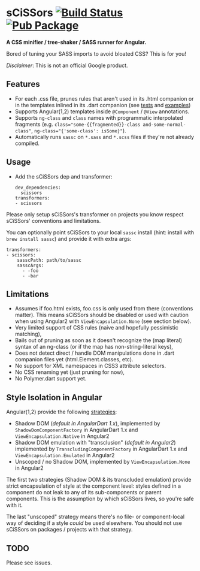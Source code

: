 # sCiSSors [![Build Status](https://travis-ci.org/google/dart-scissors.svg?branch=master)](https://travis-ci.org/google/dart-scissors) [![Pub Package](https://img.shields.io/pub/v/scissors.svg)](https://pub.dartlang.org/packages/scissors)
**A CSS minifier / tree-shaker / SASS runner for Angular.**

Bored of tuning your SASS imports to avoid bloated CSS? This is for you!

_Disclaimer_: This is not an official Google product.

## Features

- For each .css file, prunes rules that aren't used in its .html companion or
  in the templates inlined in its .dart companion
  (see [tests](./test/transformer_vm_test.dart) and [examples](./example))
- Supports Angular(1,2) templates inside `@Component` / `@View` annotations.
- Supports `ng-class` and `class` names with programmatic interpolated fragments
  (e.g. `class="some-{{fragmented}}-class and-some-normal-class"`,
  `ng-class="{'some-class': isSome}"`).
- Automatically runs `sassc` on `*.sass` and `*.scss` files if they're not
  already compiled.

## Usage

- Add the sCiSSors dep and transformer:

  ```
  dev_dependencies:
    scissors
  transformers:
  - scissors
  ```

Please only setup sCiSSors's transformer on projects you know respect sCiSSors'
conventions and limitations.

You can optionally point sCiSSors to your local `sassc` install (hint: install
with `brew install sassc`) and provide it with extra args:

  ```
  transformers:
  - scissors:
      sasscPath: path/to/sassc
      sasscArgs:
        - -foo
        - -bar
  ```

## Limitations

- Assumes if foo.html exists, foo.css is only used from there (conventions
  matter). This means sCiSSors should be disabled or used with caution when
  using Angular2 with `ViewEncapsulation.None` (see section below).
- Very limited support of CSS rules (naive and hopefully pessimistic matching),
- Bails out of pruning as soon as it doesn't recognize the (map literal)
  syntax of an ng-class (or if the map has non-string-literal keys),
- Does not detect direct / handle DOM manipulations done in .dart companion
  files yet (html.Element.classes, etc).
- No support for XML namespaces in CSS3 attribute selectors.
- No CSS renaming yet (just pruning for now),
- No Polymer.dart support yet.

## Style Isolation in Angular

Angular(1,2) provide the following [strategies](http://blog.thoughtram.io/angular/2015/06/29/shadow-dom-strategies-in-angular2.html):

- Shadow DOM (*default in AngularDart 1.x*), implemented by
  `ShadowDomComponentFactory` in AngularDart 1.x and `ViewEncapsulation.Native`
  in Angular2
- Shadow DOM emulation with "transclusion" (*default in Angular2*) implemented by
  `TranscludingComponentFactory` in AngularDart 1.x and `ViewEncapsulation.Emulated`
  in Angular2
- Unscoped / no Shadow DOM, implemented by `ViewEncapsulation.None` in Angular2

The first two strategies (Shadow DOM & its transcluded emulation) provide strict
encapsulation of style at the component level: styles defined in a component
do not leak to any of its sub-components or parent components. This is the
assumption by which sCiSSors lives, so you're safe with it.

The last "unscoped" strategy means there's no file- or
component-local way of deciding if a style *could* be used elsewhere. You should
not use sCiSSors on packages / projects with that strategy.

## TODO

Please see issues.
